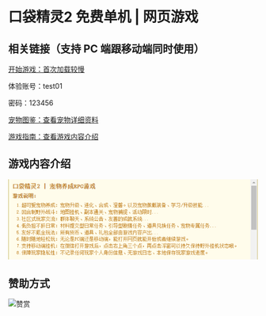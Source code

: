 # 口袋精灵2 免费单机 | 网页游戏

## 相关链接（支持 PC 端跟移动端同时使用）

[开始游戏：首次加载较慢](https://laerpeek.top:12000)

体验账号：test01

密码：123456

[宠物图鉴：查看宠物详细资料](https://laerpeek.top:5600)

[游戏指南：查看游戏内容介绍](https://laerpeek.top:5700)

## 游戏内容介绍

![说明](https://github.com/laerpeeK/pet-atlas-2-game/blob/main/1.png)

## 赞助方式

![赞赏](https://github.com/laerpeeK/pet-atlas-2-game/blob/main/2.jpg)
